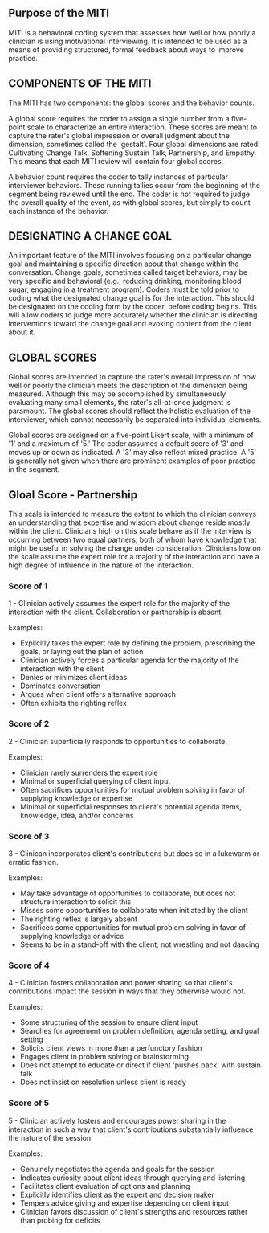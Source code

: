 <reference>

## Purpose of the MITI

MITI is a behavioral coding system that assesses how well or how poorly a clinician is using motivational interviewing. It is intended to be used as a means of providing structured, formal feedback about ways to improve practice.

## COMPONENTS OF THE MITI

The MITI has two components: the global scores and the behavior counts.

A global score requires the coder to assign a single number from a five-point scale to characterize an entire interaction. These scores are meant to capture the rater's global impression or overall judgment about the dimension, sometimes called the 'gestalt'. Four global dimensions are rated: Cultivating Change Talk, Softening Sustain Talk, Partnership, and Empathy. This means that each MITI review will contain four global scores.

A behavior count requires the coder to tally instances of particular interviewer behaviors. These running tallies occur from the beginning of the segment being reviewed until the end. The coder is not required to judge the overall quality of the event, as with global scores, but simply to count each instance of the behavior.

## DESIGNATING A CHANGE GOAL

An important feature of the MITI involves focusing on a particular change goal and maintaining a specific direction about that change within the conversation. Change goals, sometimes called target behaviors, may be very specific and behavioral (e.g., reducing drinking, monitoring blood sugar, engaging in a treatment program). Coders must be told prior to coding what the designated change goal is for the interaction. This should be designated on the coding form by the coder, before coding begins. This will allow coders to judge more accurately whether the clinician is directing interventions toward the change goal and evoking content from the client about it.

## GLOBAL SCORES

Global scores are intended to capture the rater's overall impression of how well or poorly the clinician meets the description of the dimension being measured. Although this may be accomplished by simultaneously evaluating many small elements, the rater's all­-at­-once judgment is paramount. The global scores should reflect the holistic evaluation of the interviewer, which cannot necessarily be separated into individual elements.

Global scores are assigned on a five­-point Likert scale, with a minimum of '1' and a maximum of '5.' The coder assumes a default score of '3' and moves up or down as indicated. A '3' may also reflect mixed practice. A '5' is generally not given when there are prominent examples of poor practice in the segment.

## Gloal Score - Partnership

This scale is intended to measure the extent to which the clinician conveys an understanding that expertise and wisdom about change reside mostly within the client. Clinicians high on this scale behave as if the interview is occurring between two equal partners, both of whom have knowledge that might be useful in solving the change under consideration. Clinicians low on the scale assume the expert role for a majority of the interaction and have a high degree of influence in the nature of the interaction.

### Score of 1

1 - Clinician actively assumes the expert role for the majority of the interaction with the client. Collaboration or partnership is absent.

Examples:
- Explicitly takes the expert role by defining the problem, prescribing the goals, or laying out the plan of action
- Clinician actively forces a particular agenda for the majority of the interaction with the client
- Denies or minimizes client ideas
- Dominates conversation
- Argues when client offers alternative approach
- Often exhibits the righting reflex

### Score of 2

2 - Clinician superficially responds to opportunities to collaborate.

Examples:
- Clinician rarely surrenders the expert role
- Minimal or superficial querying of client input
- Often sacrifices opportunities for mutual problem solving in favor of supplying knowledge or expertise
- Minimal or superficial responses to client's potential agenda items, knowledge, idea, and/or concerns

### Score of 3

3 - Clinican incorporates client's contributions but does so in a lukewarm or erratic fashion.

Examples:
- May take advantage of opportunities to collaborate, but does not structure interaction to solicit this
- Misses some opportunities to collaborate when initiated by the client
- The righting reflex is largely absent
- Sacrifices some opportunities for mutual problem solving in favor of supplying knowledge or advice
- Seems to be in a stand-­off with the client; not wrestling and not dancing

### Score of 4

4 - Clinician fosters collaboration and power sharing so that client's contributions impact the session in ways that they otherwise would not.

Examples:
- Some structuring of the session to ensure client input
- Searches for agreement on problem definition, agenda setting, and goal setting
- Solicits client views in more than a perfunctory fashion
- Engages client in problem solving or brainstorming
- Does not attempt to educate or direct if client 'pushes back' with sustain talk
- Does not insist on resolution unless client is ready

### Score of 5

5 - Clinician actively fosters and encourages power sharing in the interaction in such a way that client's contributions substantially influence the nature of the session.

Examples:
- Genuinely negotiates the agenda and goals for the session
- Indicates curiosity about client ideas through querying and listening
- Facilitates client evaluation of options and planning
- Explicitly identifies client as the expert and decision maker
- Tempers advice giving and expertise depending on client input
- Clinician favors discussion of client's strengths and resources rather than probing for deficits

</reference>